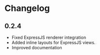 # Changelog

## 0.2.4
- Fixed ExpressJS renderer integration
- Added inline layouts for ExpressJS views.
- Improved documentation
